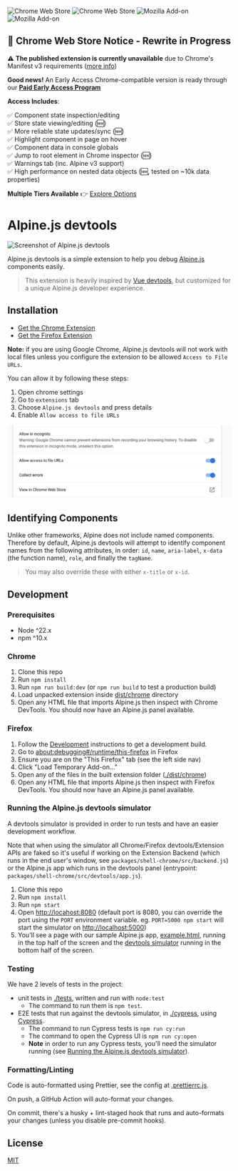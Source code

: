 ![Chrome Web Store](https://img.shields.io/chrome-web-store/v/fopaemeedckajflibkpifppcankfmbhk)
![Chrome Web Store](https://img.shields.io/chrome-web-store/users/fopaemeedckajflibkpifppcankfmbhk?label=chrome%20users%20%28weekly%29)
![Mozilla Add-on](https://img.shields.io/amo/v/alpinejs-devtools?label=firefox%20add-on)
![Mozilla Add-on](https://img.shields.io/amo/users/alpinejs-devtools?label=firefox%20users%20%28daily%29)

## 🚨 Chrome Web Store Notice - Rewrite in Progress

⚠️ **The published extension is currently unavailable** due to Chrome's Manifest v3 requirements ([more info](https://github.com/alpine-collective/alpinejs-devtools/issues/431))

**Good news!** An Early Access Chrome-compatible version is ready through our [**Paid Early Access Program**](https://alpinedevtools.com/pricing)

**Access Includes**:

✅ Component state inspection/editing  
✅ Store state viewing/editing (🆕)  
✅ More reliable state updates/sync (🆕)  
✅ Highlight component in page on hover  
✅ Component data in console globals  
✅ Jump to root element in Chrome inspector (🆕)  
✅ Warnings tab (inc. Alpine v3 support)  
✅ High performance on nested data objects (🆕️, tested on ~10k data properties)  

**Multiple Tiers Available** 👉 [Explore Options](https://alpinedevtools.com/pricing)

# Alpine.js devtools

![Screenshot of Alpine.js devtools](docs/devtools-only.png)

Alpine.js devtools is a simple extension to help you debug [Alpine.js](https://github.com/alpinejs/alpine) components easily.

> This extension is heavily inspired by [Vue devtools](https://github.com/vuejs/vue-devtools), but customized for a unique Alpine.js developer experience.

## Installation

- [Get the Chrome Extension](https://chrome.google.com/webstore/detail/alpinejs-devtools/fopaemeedckajflibkpifppcankfmbhk)
- [Get the Firefox Extension](https://addons.mozilla.org/firefox/addon/alpinejs-devtools/)

**Note:** if you are using Google Chrome, Alpine.js devtools will not work with local files unless you configure the extension to be allowed `Access to File URLs`.

You can allow it by following these steps:

1. Open chrome settings
2. Go to `extensions` tab
3. Choose `Alpine.js devtools` and press details
4. Enable `Allow access to file URLs`

![Allow access to file URLs permission](docs/alpine-devtools-chrome-permission.png)

## Identifying Components

Unlike other frameworks, Alpine does not include named components. Therefore by default, Alpine.js devtools will attempt to identify component names from the following attributes, in order: `id`, `name`, `aria-label`, `x-data` (the function name), `role`, and finally the `tagName`.

> You may also override these with either `x-title` or `x-id`.

## Development

### Prerequisites

- Node ^22.x
- npm ^10.x

### Chrome

1. Clone this repo
2. Run `npm install`
3. Run `npm run build:dev` (or `npm run build` to test a production build)
4. Load unpacked extension inside [dist/chrome](./dist/chrome) directory
5. Open any HTML file that imports Alpine.js then inspect with Chrome DevTools. You should now have an Alpine.js panel available.

### Firefox

1. Follow the [Development](#development) instructions to get a development build.
2. Go to [about:debugging#/runtime/this-firefox](about:debugging#/runtime/this-firefox) in Firefox
3. Ensure you are on the "This Firefox" tab (see the left side nav)
4. Click "Load Temporary Add-on..."
5. Open any of the files in the built extension folder ([./dist/chrome](./dist/chrome))
6. Open any HTML file that imports Alpine.js then inspect with Firefox DevTools. You should now have an Alpine.js panel available.

### Running the Alpine.js devtools simulator

A devtools simulator is provided in order to run tests and have an easier development workflow.

Note that when using the simulator all Chrome/Firefox devtools/Extension APIs are faked so it's useful if working on the Extension Backend (which runs in the end user's window, see `packages/shell-chrome/src/backend.js`) or the Alpine.js app which runs in the devtools panel (entrypoint: `packages/shell-chrome/src/devtools/app.js`).

1. Clone this repo
2. Run `npm install`
3. Run `npm start`
4. Open [http://locahost:8080](http://locahost:8080) (default port is 8080, you can override the port using the `PORT` environment variable. eg. `PORT=5000 npm start` will start the simulator on [http://localhost:5000](http://localhost:5000))
5. You'll see a page with our sample Alpine.js app, [example.html](./packages/simulator/example.html), running in the top half of the screen and the [devtools simulator](./packages/simulator/dev.js) running in the bottom half of the screen.

### Testing

We have 2 levels of tests in the project:

- unit tests in [./tests](./tests), written and run with `node:test`
    - The command to run them is `npm test`.
- E2E tests that run against the devtools simulator, in [./cypress](./cypress), using [Cypress](https://cypress.io).
    - The command to run Cypress tests is `npm run cy:run`
    - The command to open the Cypress UI is `npm run cy:open`
    - **Note** in order to run any Cypress tests, you'll need the simulator running (see [Running the Alpine.js devtools simulator](#running-the-alpinejs-devtools-simulator)).

### Formatting/Linting

Code is auto-formatted using Prettier, see the config at [.prettierrc.js](./.prettierrc.js).

On push, a GitHub Action will auto-format your changes.

On commit, there's a husky + lint-staged hook that runs and auto-formats your changes (unless you disable pre-commit hooks).

## License

[MIT](LICENSE.md)
